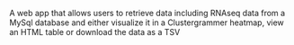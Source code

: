 A web app that allows users to retrieve data including RNAseq data from a MySql database and either visualize it in a Clustergrammer heatmap, view an HTML table or download the data as a TSV
